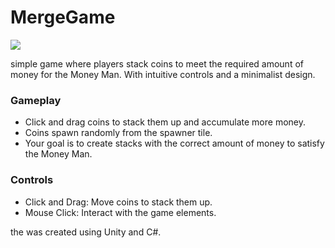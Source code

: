 # MergeGame
![](https://github.com/LuEklund/ToonTanks/blob/master/AnimationToon2.gif)


simple game where players stack coins to meet the required amount of money for the Money Man. With intuitive controls and a minimalist design.

### Gameplay
 - Click and drag coins to stack them up and accumulate more money.
 - Coins spawn randomly from the spawner tile.
 - Your goal is to create stacks with the correct amount of money to satisfy the Money Man.

### Controls
 - Click and Drag: Move coins to stack them up.
 - Mouse Click: Interact with the game elements.

the was created using Unity and C#.
